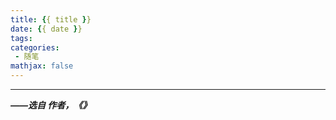 ```yaml
---
title: {{ title }}
date: {{ date }}
tags:
categories:
 - 随笔
mathjax: false
---
```


<!-- more -->



---
***——选自 作者，《》***